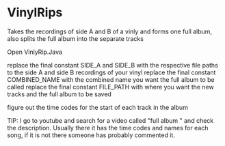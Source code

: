 # VinylRips
Takes the recordings of side A and B of a vinly and forms one full album, also splits the full album into the separate tracks

Open VinlyRip.Java

replace the final constant SIDE_A and SIDE_B with the respective file paths to the side A and side B recordings of your vinyl
replace the final constant COMBINED_NAME with the combined name you want the full album to be called
replace the final constant FILE_PATH with where you want the new tracks and the full album to be saved

figure out the time codes for the start of each track in the album

TIP: I go to youtube and search for a video called "full album <album name>" and check the description. Usually there it has the time codes and names for each song, if it is not there someone has probably commented it.
